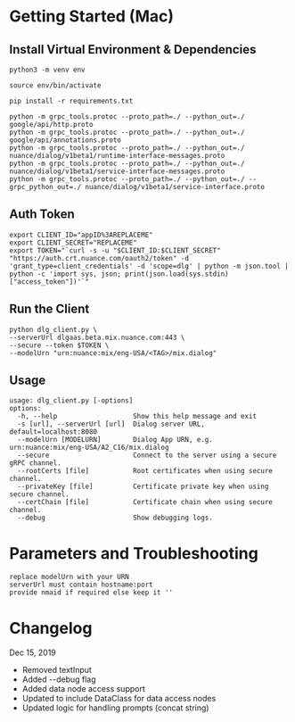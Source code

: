 # Getting Started (Mac)

## Install Virtual Environment & Dependencies

	python3 -m venv env

	source env/bin/activate
	
	pip install -r requirements.txt

	python -m grpc_tools.protoc --proto_path=./ --python_out=./ google/api/http.proto
	python -m grpc_tools.protoc --proto_path=./ --python_out=./ google/api/annotations.proto
	python -m grpc_tools.protoc --proto_path=./ --python_out=./ nuance/dialog/v1beta1/runtime-interface-messages.proto
	python -m grpc_tools.protoc --proto_path=./ --python_out=./ nuance/dialog/v1beta1/service-interface-messages.proto
	python -m grpc_tools.protoc --proto_path=./ --python_out=./ --grpc_python_out=./ nuance/dialog/v1beta1/service-interface.proto

## Auth Token

	export CLIENT_ID="appID%3AREPLACEME"
	export CLIENT_SECRET="REPLACEME"
	export TOKEN="`curl -s -u "$CLIENT_ID:$CLIENT_SECRET" "https://auth.crt.nuance.com/oauth2/token" -d 'grant_type=client_credentials' -d 'scope=dlg' | python -m json.tool |  python -c 'import sys, json; print(json.load(sys.stdin)["access_token"])'`"

## Run the Client

	python dlg_client.py \
	--serverUrl dlgaas.beta.mix.nuance.com:443 \
	--secure --token $TOKEN \
	--modelUrn "urn:nuance:mix/eng-USA/<TAG>/mix.dialog"

## Usage
	
	usage: dlg_client.py [-options]
	options:
	  -h, --help                   Show this help message and exit
	  -s [url], --serverUrl [url]  Dialog server URL, default=localhost:8080
	  --modelUrn [MODELURN]        Dialog App URN, e.g. urn:nuance:mix/eng-USA/A2_C16/mix.dialog
	  --secure                     Connect to the server using a secure gRPC channel.
	  --rootCerts [file]           Root certificates when using secure channel.
	  --privateKey [file]          Certificate private key when using secure channel.
	  --certChain [file]           Certificate chain when using secure channel.
	  --debug                      Show debugging logs.

# Parameters and Troubleshooting

	replace modelUrn with your URN
	serverUrl must contain hostname:port
	provide nmaid if required else keep it ''


# Changelog

Dec 15, 2019

* Removed textInput
* Added --debug flag
* Added data node access support
* Updated to include DataClass for data access nodes
* Updated logic for handling prompts (concat string)

